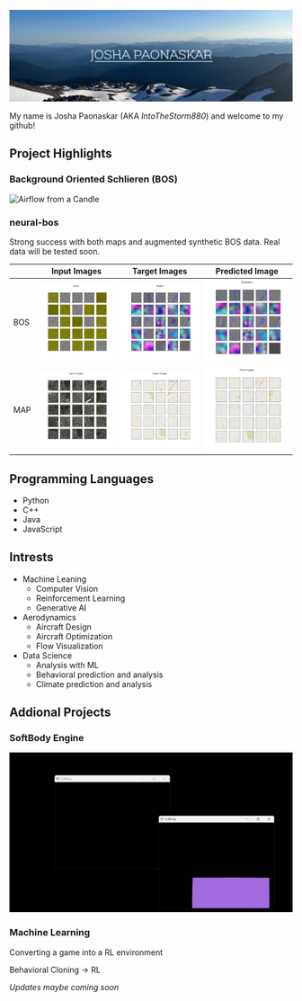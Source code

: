 ![A cool image I took](https://github.com/JPaonaskar/JPaonaskar/blob/main/images/header.jpg)

My name is Josha Paonaskar (AKA *IntoTheStorm880*) and welcome to my github!
 
## Project Highlights

### Background Oriented Schlieren (BOS)
![Airflow from a Candle](https://github.com/JPaonaskar/JPaonaskar/blob/main/images/BOS.gif)

### neural-bos
Strong success with both maps and augmented synthetic BOS data. Real data will be tested soon.

|     | Input Images | Target Images | Predicted Image |
| --- | --- | --- | --- |
| BOS | ![Input Images](https://github.com/JPaonaskar/neural-bos/blob/main/figures/BOS_GAN_Input.png) | ![Target Images](https://github.com/JPaonaskar/neural-bos/blob/main/figures/BOS_GAN_Target.png) | ![Predicted Images](https://github.com/JPaonaskar/neural-bos/blob/main/figures/BOS_GAN_Pred.png) |
| MAP | ![Input Images](https://github.com/JPaonaskar/neural-bos/blob/main/figures/Map_GAN_Input.png) | ![Target Images](https://github.com/JPaonaskar/neural-bos/blob/main/figures/Map_GAN_Target.png) | ![Predicted Images](https://github.com/JPaonaskar/neural-bos/blob/main/figures/Map_GAN_Pred.png) |

## Programming Languages
* Python
* C++
* Java
* JavaScript

## Intrests
* Machine Leaning
  - Computer Vision
  - Reinforcement Learning
  - Generative AI
* Aerodynamics
  - Aircraft Design
  - Aircraft Optimization
  - Flow Visualization
* Data Science
  - Analysis with ML
  - Behavioral prediction and analysis
  - Climate prediction and analysis
 
## Addional Projects

### SoftBody Engine
![A bouncy rectangle](https://github.com/JPaonaskar/JPaonaskar/blob/main/images/SoftBody.gif)

### Machine Learning
Converting a game into a RL environment

Behavioral Cloning -> RL

*Updates maybe coming soon*

<!--
**JPaonaskar/JPaonaskar** is a ✨ _special_ ✨ repository because its `README.md` (this file) appears on your GitHub profile.

Here are some ideas to get you started:

- 🔭 I’m currently working on ...
- 🌱 I’m currently learning ...
- 👯 I’m looking to collaborate on ...
- 🤔 I’m looking for help with ...
- 💬 Ask me about ...
- 📫 How to reach me: ...
- 😄 Pronouns: ...
- ⚡ Fun fact: ...
-->
